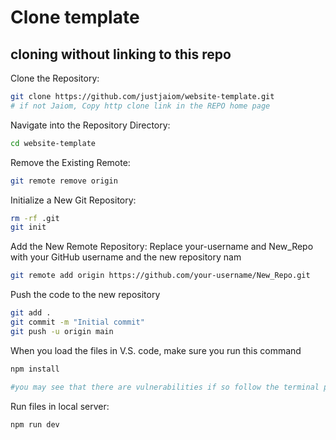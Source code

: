 # Clone template

## cloning without linking to this repo

Clone the Repository:
```bash
git clone https://github.com/justjaiom/website-template.git
# if not Jaiom, Copy http clone link in the REPO home page
```

Navigate into the Repository Directory:
```bash
cd website-template
```
Remove the Existing Remote:
```bash
git remote remove origin
```

Initialize a New Git Repository:
```bash
rm -rf .git
git init
```
Add the New Remote Repository:
Replace your-username and New_Repo with your GitHub username and the new repository nam
```bash
git remote add origin https://github.com/your-username/New_Repo.git
```

Push the code to the new repository
```bash
git add .
git commit -m "Initial commit"
git push -u origin main
```

When you load the files in V.S. code, make sure you run this command
```bash
npm install

#you may see that there are vulnerabilities if so follow the terminal prompts
```

Run files in local server:
```bash
npm run dev
```